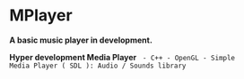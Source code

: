 # MPlayer
**A basic music player in development.**

<b>Hyper development Media Player</b>
<code>
    - C++
    - OpenGL
    - Simple Media Player ( SDL ): Audio / Sounds library
</code>

